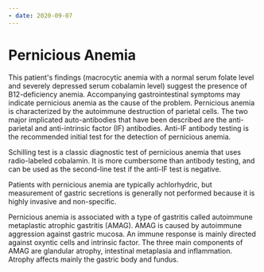 ```yaml
---
- date: 2020-09-07
---
```


# Pernicious Anemia

<!-- pernicious anemia pathogenesis, dx -->

This patient's findings (macrocytic anemia with a normal serum folate level and severely depressed serum cobalamin level) suggest the presence of B12-deficiency anemia. Accompanying gastrointestinal symptoms may indicate pernicious anemia as the cause of the problem. Pernicious anemia is characterized by the autoimmune destruction of parietal cells. The two major implicated auto-antibodies that have been described are the anti-parietal and anti-intrinsic factor (IF) antibodies. Anti-IF antibody testing is the recommended initial test for the detection of pernicious anemia.

Schilling test is a classic diagnostic test of pernicious anemia that uses radio-labeled cobalamin. It is more cumbersome than antibody testing, and can be used as the second-line test if the anti-IF test is negative.

Patients with pernicious anemia are typically achlorhydric, but measurement of gastric secretions is generally not performed because it is highly invasive and non-specific.

<!-- pernisicous anemia gastric mucosa -->

Pernicious anemia is associated with a type of gastritis called autoimmune metaplastic atrophic gastritis (AMAG). AMAG is caused by autoimmune aggression against gastric mucosa. An immune response is mainly directed against oxyntic cells and intrinsic factor. The three main components of AMAG are glandular atrophy, intestinal metaplasia and inflammation. Atrophy affects mainly the gastric body and fundus.

